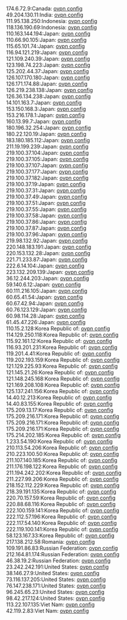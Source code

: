 174.6.72.9:Canada: [ovpn config](vpn/174_6_72_9.ovpn)  
49.204.130.11:India: [ovpn config](vpn/49_204_130_11.ovpn)  
111.95.138.250:Indonesia: [ovpn config](vpn/111_95_138_250.ovpn)  
118.136.190.69:Indonesia: [ovpn config](vpn/118_136_190_69.ovpn)  
110.163.144.194:Japan: [ovpn config](vpn/110_163_144_194.ovpn)  
110.66.90.105:Japan: [ovpn config](vpn/110_66_90_105.ovpn)  
115.65.101.74:Japan: [ovpn config](vpn/115_65_101_74.ovpn)  
116.94.121.219:Japan: [ovpn config](vpn/116_94_121_219.ovpn)  
121.109.240.39:Japan: [ovpn config](vpn/121_109_240_39.ovpn)  
123.198.74.223:Japan: [ovpn config](vpn/123_198_74_223.ovpn)  
125.202.44.37:Japan: [ovpn config](vpn/125_202_44_37.ovpn)  
126.107.170.180:Japan: [ovpn config](vpn/126_107_170_180.ovpn)  
126.171.174.88:Japan: [ovpn config](vpn/126_171_174_88.ovpn)  
126.219.238.138:Japan: [ovpn config](vpn/126_219_238_138.ovpn)  
126.36.134.238:Japan: [ovpn config](vpn/126_36_134_238.ovpn)  
14.101.163.7:Japan: [ovpn config](vpn/14_101_163_7.ovpn)  
153.150.168.3:Japan: [ovpn config](vpn/153_150_168_3.ovpn)  
153.216.178.1:Japan: [ovpn config](vpn/153_216_178_1.ovpn)  
160.13.99.7:Japan: [ovpn config](vpn/160_13_99_7.ovpn)  
180.196.32.254:Japan: [ovpn config](vpn/180_196_32_254.ovpn)  
180.22.120.19:Japan: [ovpn config](vpn/180_22_120_19.ovpn)  
183.180.185.112:Japan: [ovpn config](vpn/183_180_185_112.ovpn)  
211.19.199.239:Japan: [ovpn config](vpn/211_19_199_239.ovpn)  
219.100.37.104:Japan: [ovpn config](vpn/219_100_37_104.ovpn)  
219.100.37.105:Japan: [ovpn config](vpn/219_100_37_105.ovpn)  
219.100.37.107:Japan: [ovpn config](vpn/219_100_37_107.ovpn)  
219.100.37.177:Japan: [ovpn config](vpn/219_100_37_177.ovpn)  
219.100.37.182:Japan: [ovpn config](vpn/219_100_37_182.ovpn)  
219.100.37.19:Japan: [ovpn config](vpn/219_100_37_19.ovpn)  
219.100.37.31:Japan: [ovpn config](vpn/219_100_37_31.ovpn)  
219.100.37.49:Japan: [ovpn config](vpn/219_100_37_49.ovpn)  
219.100.37.51:Japan: [ovpn config](vpn/219_100_37_51.ovpn)  
219.100.37.55:Japan: [ovpn config](vpn/219_100_37_55.ovpn)  
219.100.37.58:Japan: [ovpn config](vpn/219_100_37_58.ovpn)  
219.100.37.86:Japan: [ovpn config](vpn/219_100_37_86.ovpn)  
219.100.37.87:Japan: [ovpn config](vpn/219_100_37_87.ovpn)  
219.100.37.96:Japan: [ovpn config](vpn/219_100_37_96.ovpn)  
219.98.132.92:Japan: [ovpn config](vpn/219_98_132_92.ovpn)  
220.148.183.191:Japan: [ovpn config](vpn/220_148_183_191.ovpn)  
220.153.132.28:Japan: [ovpn config](vpn/220_153_132_28.ovpn)  
221.71.233.87:Japan: [ovpn config](vpn/221_71_233_87.ovpn)  
222.6.14.104:Japan: [ovpn config](vpn/222_6_14_104.ovpn)  
223.132.209.139:Japan: [ovpn config](vpn/223_132_209_139.ovpn)  
36.12.244.203:Japan: [ovpn config](vpn/36_12_244_203.ovpn)  
59.140.6.12:Japan: [ovpn config](vpn/59_140_6_12.ovpn)  
60.111.216.105:Japan: [ovpn config](vpn/60_111_216_105.ovpn)  
60.65.41.54:Japan: [ovpn config](vpn/60_65_41_54.ovpn)  
60.67.42.94:Japan: [ovpn config](vpn/60_67_42_94.ovpn)  
60.76.123.129:Japan: [ovpn config](vpn/60_76_123_129.ovpn)  
60.98.114.28:Japan: [ovpn config](vpn/60_98_114_28.ovpn)  
61.45.47.226:Japan: [ovpn config](vpn/61_45_47_226.ovpn)  
110.15.2.128:Korea Republic of: [ovpn config](vpn/110_15_2_128.ovpn)  
114.129.250.118:Korea Republic of: [ovpn config](vpn/114_129_250_118.ovpn)  
115.92.161.12:Korea Republic of: [ovpn config](vpn/115_92_161_12.ovpn)  
116.93.201.231:Korea Republic of: [ovpn config](vpn/116_93_201_231.ovpn)  
119.201.4.41:Korea Republic of: [ovpn config](vpn/119_201_4_41.ovpn)  
119.202.193.159:Korea Republic of: [ovpn config](vpn/119_202_193_159.ovpn)  
121.129.225.93:Korea Republic of: [ovpn config](vpn/121_129_225_93.ovpn)  
121.145.21.26:Korea Republic of: [ovpn config](vpn/121_145_21_26.ovpn)  
121.148.245.168:Korea Republic of: [ovpn config](vpn/121_148_245_168.ovpn)  
121.169.208.108:Korea Republic of: [ovpn config](vpn/121_169_208_108.ovpn)  
125.137.241.156:Korea Republic of: [ovpn config](vpn/125_137_241_156.ovpn)  
14.40.12.213:Korea Republic of: [ovpn config](vpn/14_40_12_213.ovpn)  
14.40.83.155:Korea Republic of: [ovpn config](vpn/14_40_83_155.ovpn)  
175.209.13.17:Korea Republic of: [ovpn config](vpn/175_209_13_17.ovpn)  
175.209.216.171:Korea Republic of: [ovpn config](vpn/175_209_216_171.ovpn)  
175.209.216.171:Korea Republic of: [ovpn config](vpn/175_209_216_171.ovpn)  
175.209.216.171:Korea Republic of: [ovpn config](vpn/175_209_216_171.ovpn)  
175.214.202.185:Korea Republic of: [ovpn config](vpn/175_214_202_185.ovpn)  
1.233.54.190:Korea Republic of: [ovpn config](vpn/1_233_54_190.ovpn)  
210.113.54.206:Korea Republic of: [ovpn config](vpn/210_113_54_206.ovpn)  
210.223.100.50:Korea Republic of: [ovpn config](vpn/210_223_100_50.ovpn)  
211.107.140.185:Korea Republic of: [ovpn config](vpn/211_107_140_185.ovpn)  
211.176.198.122:Korea Republic of: [ovpn config](vpn/211_176_198_122.ovpn)  
211.194.242.202:Korea Republic of: [ovpn config](vpn/211_194_242_202.ovpn)  
211.227.99.206:Korea Republic of: [ovpn config](vpn/211_227_99_206.ovpn)  
218.152.112.229:Korea Republic of: [ovpn config](vpn/218_152_112_229.ovpn)  
218.39.191.135:Korea Republic of: [ovpn config](vpn/218_39_191_135.ovpn)  
220.70.157.59:Korea Republic of: [ovpn config](vpn/220_70_157_59.ovpn)  
220.88.68.116:Korea Republic of: [ovpn config](vpn/220_88_68_116.ovpn)  
222.100.159.141:Korea Republic of: [ovpn config](vpn/222_100_159_141.ovpn)  
222.112.57.196:Korea Republic of: [ovpn config](vpn/222_112_57_196.ovpn)  
222.117.54.140:Korea Republic of: [ovpn config](vpn/222_117_54_140.ovpn)  
222.119.100.141:Korea Republic of: [ovpn config](vpn/222_119_100_141.ovpn)  
58.123.167.33:Korea Republic of: [ovpn config](vpn/58_123_167_33.ovpn)  
217.138.212.58:Romania: [ovpn config](vpn/217_138_212_58.ovpn)  
109.191.86.83:Russian Federation: [ovpn config](vpn/109_191_86_83.ovpn)  
212.164.81.174:Russian Federation: [ovpn config](vpn/212_164_81_174.ovpn)  
46.38.19.2:Russian Federation: [ovpn config](vpn/46_38_19_2.ovpn)  
23.242.242.191:United States: [ovpn config](vpn/23_242_242_191.ovpn)  
38.146.27.9:United States: [ovpn config](vpn/38_146_27_9.ovpn)  
73.116.137.205:United States: [ovpn config](vpn/73_116_137_205.ovpn)  
76.147.238.171:United States: [ovpn config](vpn/76_147_238_171.ovpn)  
96.245.65.23:United States: [ovpn config](vpn/96_245_65_23.ovpn)  
98.42.217.124:United States: [ovpn config](vpn/98_42_217_124.ovpn)  
113.22.107.135:Viet Nam: [ovpn config](vpn/113_22_107_135.ovpn)  
42.119.2.83:Viet Nam: [ovpn config](vpn/42_119_2_83.ovpn)  
